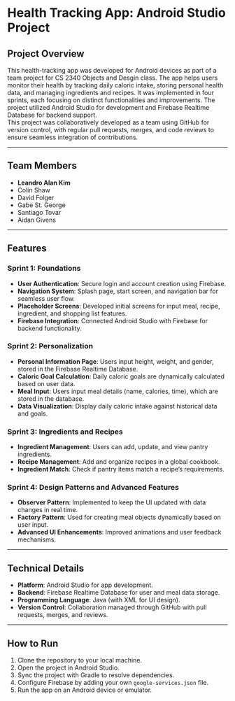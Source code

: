 # Health Tracking App: Android Studio Project

## Project Overview
This health-tracking app was developed for Android devices as part of a team project for CS 2340 Objects and Desgin class. The app helps users monitor their health by tracking daily caloric intake, storing personal health data, and managing ingredients and recipes. It was implemented in four sprints, each focusing on distinct functionalities and improvements. The project utilized Android Studio for development and Firebase Realtime Database for backend support.  
This project was collaboratively developed as a team using GitHub for version control, with regular pull requests, merges, and code reviews to ensure seamless integration of contributions.

---

## Team Members
- **Leandro Alan Kim**
- Colin Shaw
- David Folger
- Gabe St. George
- Santiago Tovar
- Aidan Givens

---

## Features

### Sprint 1: Foundations
- **User Authentication**: Secure login and account creation using Firebase.
- **Navigation System**: Splash page, start screen, and navigation bar for seamless user flow.
- **Placeholder Screens**: Developed initial screens for input meal, recipe, ingredient, and shopping list features.
- **Firebase Integration**: Connected Android Studio with Firebase for backend functionality.

### Sprint 2: Personalization
- **Personal Information Page**: Users input height, weight, and gender, stored in the Firebase Realtime Database.
- **Caloric Goal Calculation**: Daily caloric goals are dynamically calculated based on user data.
- **Meal Input**: Users input meal details (name, calories, time), which are stored in the database.
- **Data Visualization**: Display daily caloric intake against historical data and goals.

### Sprint 3: Ingredients and Recipes
- **Ingredient Management**: Users can add, update, and view pantry ingredients.
- **Recipe Management**: Add and organize recipes in a global cookbook.
- **Ingredient Match**: Check if pantry items match a recipe’s requirements.

### Sprint 4: Design Patterns and Advanced Features
- **Observer Pattern**: Implemented to keep the UI updated with data changes in real time.
- **Factory Pattern**: Used for creating meal objects dynamically based on user input.
- **Advanced UI Enhancements**: Improved animations and user feedback mechanisms.

---

## Technical Details
- **Platform**: Android Studio for app development.
- **Backend**: Firebase Realtime Database for user and meal data storage.
- **Programming Language**: Java (with XML for UI design).
- **Version Control**: Collaboration managed through GitHub with pull requests, merges, and reviews.

---

## How to Run
1. Clone the repository to your local machine.
2. Open the project in Android Studio.
3. Sync the project with Gradle to resolve dependencies.
4. Configure Firebase by adding your own `google-services.json` file.
5. Run the app on an Android device or emulator.
